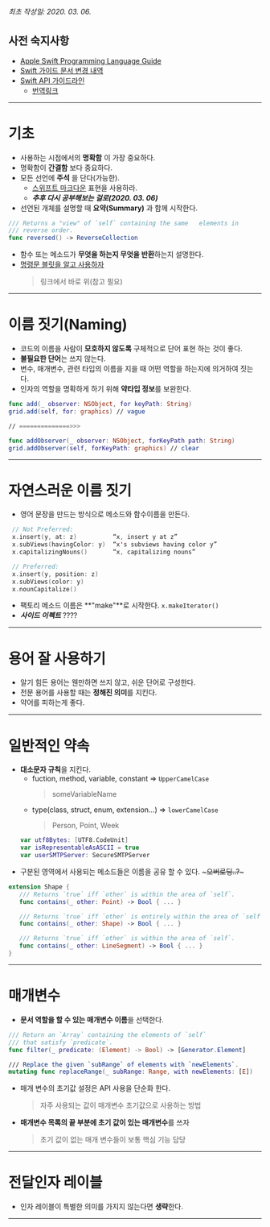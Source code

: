 
###### 최초 작성일: 2020. 03. 06.

## 사전 숙지사항
- [Apple Swift Programming Language Guide](https://docs.swift.org/swift-book/LanguageGuide/TheBasics.html)
- [Swift 가이드 문서 변경 내역](https://docs.swift.org/swift-book/RevisionHistory/RevisionHistory.html)
- [Swift API 가이드라인](https://swift.org/documentation/api-design-guidelines/)
    * [번역링크](https://github.com/connect-boostcamp/SwiftAPIDesignGuidelines/blob/master/README.md)

***
# 기초
   * 사용하는 시점에서의 **명확함** 이 가장 중요하다.
   * 명확함이 **간결함** 보다 중요하다.
   * 모든 선언에 **주석** 을 단다(가능한).
      - [스위프트 마크다운](https://developer.apple.com/library/archive/documentation/Xcode/Reference/xcode_markup_formatting_ref/) 표현을 사용하라.
      - ***추후 다시 공부해보는 걸로(2020. 03. 06)***
   * 선언된 개체를 설명할 때 **요약(Summary)** 과 함께 시작한다.
   ``` Swift
   /// Returns a "view" of `self` containing the same 	elements in
   /// reverse order.
   func reversed() -> ReverseCollection
   ```
   * 함수 또는 메소드가 **무엇을 하는지 무엇을 반환**하는지 설명한다.
   * [명령문 블릿을 알고 사용하자](https://github.com/connect-boostcamp/SwiftAPIDesignGuidelines/blob/master/README.md#%EC%9D%B4%EB%A6%84%EC%A7%93%EA%B8%B0)
      > 링크에서 바로 위(참고 필요)
   
***
# 이름 짓기(Naming)
   * 코드의 이름을 사람이 **모호하지 않도록** 구체적으로 단어 표현 하는 것이 좋다.
   * **불필요한 단어**는 쓰지 않는다.
   * 변수, 매개변수, 관련 타입의 이름을 지을 때 어떤 역할을 하는지에 의거하여 짓는다.
   * 인자의 역할을 명확하게 하기 위해 **약타입 정보**를 보완한다.
   ``` Swift
   func add(_ observer: NSObject, for keyPath: String)
   grid.add(self, for: graphics) // vague
   
   // ==============>>>
   
   func addObserver(_ observer: NSObject, forKeyPath path: String)
   grid.addObserver(self, forKeyPath: graphics) // clear
   ```
   
***
# 자연스러운 이름 짓기
   * 영어 문장을 만드는 방식으로 메소드와 함수이름을 만든다.
   ``` Swift
    // Not Preferred:
    x.insert(y, at: z)          “x, insert y at z”
    x.subViews(havingColor: y)  “x's subviews having color y”
    x.capitalizingNouns()       “x, capitalizing nouns”

    // Preferred:
    x.insert(y, position: z)
    x.subViews(color: y)
    x.nounCapitalize()
   ```
   
   * 팩토리 메소드 이름은 **"make"**로 시작한다. ```x.makeIterator()```
   * ***사이드 이펙트*** ????
   
***
# 용어 잘 사용하기
   * 알기 힘든 용어는 웬만하면 쓰지 않고, 쉬운 단어로 구성한다.
   * 전문 용어를 사용할 때는 **정해진 의미**를 지킨다.
   * 약어를 피하는게 좋다.
   
***
# 일반적인 약속
   * **대소문자 규칙**을 지킨다.
      - fuction, method, variable, constant => ```UpperCamelCase```
         > someVariableName
      - type(class, struct, enum, extension…) => ```lowerCamelCase```
         > Person, Point, Week
      ``` Swift
      var utf8Bytes: [UTF8.CodeUnit]  
      var isRepresentableAsASCII = true  
      var userSMTPServer: SecureSMTPServer
      ```
   * 구분된 영역에서 사용되는 메소드들은 이름을 공유 할 수 있다. ~~~오버로딩..?~~~
   ``` Swift
   extension Shape {
      /// Returns `true` iff `other` is within the area of `self`.
      func contains(_ other: Point) -> Bool { ... }

      /// Returns `true` iff `other` is entirely within the area of `self`.
      func contains(_ other: Shape) -> Bool { ... }

      /// Returns `true` iff `other` is within the area of `self`.
      func contains(_ other: LineSegment) -> Bool { ... }
   }
   ```
   
***
# 매개변수
   * **문서 역할을 할 수 있는 매개변수 이름**을 선택한다.
   ```Swift
   /// Return an `Array` containing the elements of `self`
   /// that satisfy `predicate`.
   func filter(_ predicate: (Element) -> Bool) -> [Generator.Element]

   /// Replace the given `subRange` of elements with `newElements`.
   mutating func replaceRange(_ subRange: Range, with newElements: [E])
   ```
   
   * 매개 변수의 초기값 설정은 API 사용을 단순화 한다.
      > 자주 사용되는 값이 매개변수 초기값으로 사용하는 방법
      
   * **매개변수 목록의 끝 부분에 초기 값이 있는 매개변수**를 쓰자
      > 초기 값이 없는 매개 변수들이 보통 핵심 기능 담당
      
***
# 전달인자 레이블
   * 인자 레이블이 특별한 의미를 가지지 않는다면 **생략**한다.
   
***
